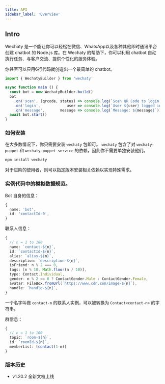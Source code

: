 ```yaml
---
title: API
sidebar_label: 'Overview'
---
```


## Intro

Wechaty 是一个能让你可以轻松在微信、WhatsApp以及各种其他即时通讯平台创建 chatbot 的 Node.js 库。在 Wechaty 的帮助下，你可以利用 chatbot 自动执行任务、与客户交流、提供个性化的服务体验。

你甚至可以只用6行代码就创造出一个最简单的 chatbot。

```ts
import { WechatyBuilder } from 'wechaty'

async function main () {
  const bot = new WechatyBuilder.build()
  bot
    .on('scan', (qrcode, status) => console.log(`Scan QR Code to login: ${status}\nhttps://wechaty.js.org/qrcode/${encodeURIComponent(qrcode)}`))
    .on('login',            user => console.log(`User ${user} logged in`))
    .on('message',       message => console.log(`Message: ${message}`))
  await bot.start()
}
```

### 如何安装

在大多数情况下，你只需要安装 ```wechaty``` 包即可。 ```wechaty``` 包含了对 ```wechaty-puppet``` 和 ```wechaty-puppet-service``` 的依赖，因此你不需要单独安装他们。

```bash
npm install wechaty
```

对于进阶的使用者，则可以指定版本安装相关依赖以实现特殊需求。

### 实例代码中的模拟数据规范。

Bot 自身的信息：

```ts
{
  name: 'bot',
  id: 'contactId-0',
}
```

联系人信息：

```ts
{
  // n = 1 to 100
  name: `contact-${n}`,
  id: `contactId-${n}`,
  alias: `alias-${n}`,
  description: `description-${n}`,
  isFriend: n % 2 === 0,
  tags: [n % 10, Math.floor(n / 10)],
  type: Contact.Individual,
  gender: n % 2 == 0 ? ContactGender.Male : ContactGender.Female,
  avatar: FileBox.fromUrl(`https://www.cdn.com/image-${n}`),
  handle: `handle-${n}`,
}
```

一个名字叫做 ```contact-n``` 的联系人实例，可以被转换为 ```Contact<contact-n>``` 的字符串。

群信息：

```ts
{
  // n = 1 to 100
  topic: `room-${n}`,
  id: `roomId-${n}`,
  memberList: [contact(1-n)]
}
```

### 版本历史

- v1.20.2 全新文档上线
